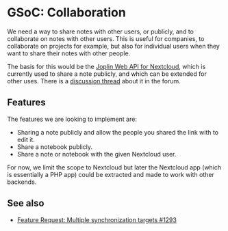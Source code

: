 # GSoC: Collaboration

We need a way to share notes with other users, or publicly, and to collaborate on notes with other users. This is useful for companies, to collaborate on projects for example, but also for individual users when they want to share their notes with other people.

The basis for this would be the [Joplin Web API for Nextcloud](https://github.com/laurent22/joplin-nextcloud/), which is currently used to share a note publicly, and which can be extended for other uses. There is a [discussion thread](https://discourse.joplinapp.org/t/joplin-api-in-nextcloud-prototype/) about it in the forum.

## Features

The features we are looking to implement are:

- Sharing a note publicly and allow the people you shared the link with to edit it.
- Share a notebook publicly.
- Share a note or notebook with the given Nextcloud user.

For now, we limit the scope to Nextcloud but later the Nextcloud app (which is essentially a PHP app) could be extracted and made to work with other backends.

## See also

- [Feature Request: Multiple synchronization targets #1293](https://github.com/laurent22/joplin/issues/1293)
